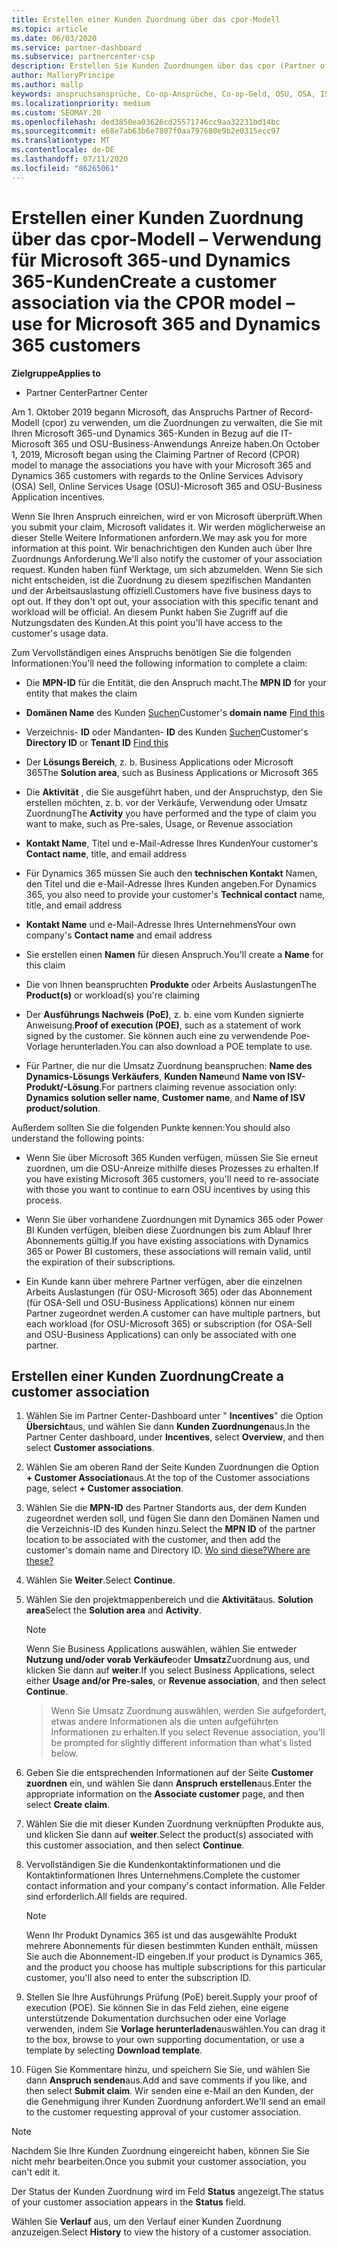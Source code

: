 ```yaml
---
title: Erstellen einer Kunden Zuordnung über das cpor-Modell
ms.topic: article
ms.date: 06/03/2020
ms.service: partner-dashboard
ms.subservice: partnercenter-csp
description: Erstellen Sie Kunden Zuordnungen über das cpor (Partner of Record)-Modell. Hilft bei der Verwaltung von Vertriebs-, Nutzungs-und & Anreizen für Microsoft 365-und Dynamics 365-Kunden.
author: MalloryPrincipe
ms.author: mallp
keywords: anspruchsansprüche, Co-op-Ansprüche, Co-op-Geld, OSU, OSA, ISV, Umsatz Zuordnung
ms.localizationpriority: medium
ms.custom: SEOMAY.20
ms.openlocfilehash: ded3850ea03626cd25571746cc9aa32231bd14bc
ms.sourcegitcommit: e68e7ab63b6e7807f0aa797680e9b2e0315ecc97
ms.translationtype: MT
ms.contentlocale: de-DE
ms.lasthandoff: 07/11/2020
ms.locfileid: "86265061"
---
```

# <a name="create-a-customer-association-via-the-cpor-model--use-for-microsoft-365-and-dynamics-365-customers"></a><span data-ttu-id="fd569-105">Erstellen einer Kunden Zuordnung über das cpor-Modell – Verwendung für Microsoft 365-und Dynamics 365-Kunden</span><span class="sxs-lookup"><span data-stu-id="fd569-105">Create a customer association via the CPOR model – use for Microsoft 365 and Dynamics 365 customers</span></span>

<span data-ttu-id="fd569-106">**Zielgruppe**</span><span class="sxs-lookup"><span data-stu-id="fd569-106">**Applies to**</span></span>

- <span data-ttu-id="fd569-107">Partner Center</span><span class="sxs-lookup"><span data-stu-id="fd569-107">Partner Center</span></span>

<span data-ttu-id="fd569-108">Am 1. Oktober 2019 begann Microsoft, das Anspruchs Partner of Record-Modell (cpor) zu verwenden, um die Zuordnungen zu verwalten, die Sie mit Ihren Microsoft 365-und Dynamics 365-Kunden in Bezug auf die IT-Microsoft 365 und OSU-Business-Anwendungs Anreize haben.</span><span class="sxs-lookup"><span data-stu-id="fd569-108">On October 1, 2019, Microsoft began using the Claiming Partner of Record (CPOR) model to manage the associations you have with your Microsoft 365 and Dynamics 365 customers with regards to the Online Services Advisory (OSA) Sell, Online Services Usage (OSU)-Microsoft 365 and OSU-Business Application incentives.</span></span>

<span data-ttu-id="fd569-109">Wenn Sie Ihren Anspruch einreichen, wird er von Microsoft überprüft.</span><span class="sxs-lookup"><span data-stu-id="fd569-109">When you submit your claim, Microsoft validates it.</span></span> <span data-ttu-id="fd569-110">Wir werden möglicherweise an dieser Stelle Weitere Informationen anfordern.</span><span class="sxs-lookup"><span data-stu-id="fd569-110">We may ask you for more information at this point.</span></span> <span data-ttu-id="fd569-111">Wir benachrichtigen den Kunden auch über Ihre Zuordnungs Anforderung.</span><span class="sxs-lookup"><span data-stu-id="fd569-111">We'll also notify the customer of your association request.</span></span> <span data-ttu-id="fd569-112">Kunden haben fünf Werktage, um sich abzumelden. Wenn Sie sich nicht entscheiden, ist die Zuordnung zu diesem spezifischen Mandanten und der Arbeitsauslastung offiziell.</span><span class="sxs-lookup"><span data-stu-id="fd569-112">Customers have five business days to opt out. If they don't opt out, your association with this specific tenant and workload will be official.</span></span> <span data-ttu-id="fd569-113">An diesem Punkt haben Sie Zugriff auf die Nutzungsdaten des Kunden.</span><span class="sxs-lookup"><span data-stu-id="fd569-113">At this point you'll have access to the customer's usage data.</span></span> 

<span data-ttu-id="fd569-114">Zum Vervollständigen eines Anspruchs benötigen Sie die folgenden Informationen:</span><span class="sxs-lookup"><span data-stu-id="fd569-114">You'll need the following information to complete a claim:</span></span>

- <span data-ttu-id="fd569-115">Die **MPN-ID** für die Entität, die den Anspruch macht.</span><span class="sxs-lookup"><span data-stu-id="fd569-115">The **MPN ID** for your entity that makes the claim</span></span>

- <span data-ttu-id="fd569-116">**Domänen Name** des Kunden [Suchen](https://docs.microsoft.com/partner-center/find-customer-domain-name)</span><span class="sxs-lookup"><span data-stu-id="fd569-116">Customer's **domain name** [Find this](https://docs.microsoft.com/partner-center/find-customer-domain-name)</span></span>

- <span data-ttu-id="fd569-117">Verzeichnis- **ID** oder Mandanten- **ID** des Kunden [Suchen](https://docs.microsoft.com/partner-center/find-customer-domain-name)</span><span class="sxs-lookup"><span data-stu-id="fd569-117">Customer's **Directory ID** or **Tenant ID** [Find this](https://docs.microsoft.com/partner-center/find-customer-domain-name)</span></span>

- <span data-ttu-id="fd569-118">Der **Lösungs Bereich**, z. b. Business Applications oder Microsoft 365</span><span class="sxs-lookup"><span data-stu-id="fd569-118">The **Solution area**, such as Business Applications or Microsoft 365</span></span>

- <span data-ttu-id="fd569-119">Die **Aktivität** , die Sie ausgeführt haben, und der Anspruchstyp, den Sie erstellen möchten, z. b. vor der Verkäufe, Verwendung oder Umsatz Zuordnung</span><span class="sxs-lookup"><span data-stu-id="fd569-119">The **Activity** you have performed and the type of claim you want to make, such as Pre-sales, Usage, or Revenue association</span></span>

- <span data-ttu-id="fd569-120">**Kontakt Name**, Titel und e-Mail-Adresse Ihres Kunden</span><span class="sxs-lookup"><span data-stu-id="fd569-120">Your customer's **Contact name**, title, and email address</span></span>

- <span data-ttu-id="fd569-121">Für Dynamics 365 müssen Sie auch den **technischen Kontakt** Namen, den Titel und die e-Mail-Adresse Ihres Kunden angeben.</span><span class="sxs-lookup"><span data-stu-id="fd569-121">For Dynamics 365, you also need to provide your customer's **Technical contact** name, title, and email address</span></span>

- <span data-ttu-id="fd569-122">**Kontakt Name** und e-Mail-Adresse Ihres Unternehmens</span><span class="sxs-lookup"><span data-stu-id="fd569-122">Your own company's **Contact name** and email address</span></span>

- <span data-ttu-id="fd569-123">Sie erstellen einen **Namen** für diesen Anspruch.</span><span class="sxs-lookup"><span data-stu-id="fd569-123">You'll create a **Name** for this claim</span></span>

- <span data-ttu-id="fd569-124">Die von Ihnen beanspruchten **Produkte** oder Arbeits Auslastungen</span><span class="sxs-lookup"><span data-stu-id="fd569-124">The **Product(s)** or workload(s) you're claiming</span></span>

- <span data-ttu-id="fd569-125">Der **Ausführungs Nachweis (PoE)**, z. b. eine vom Kunden signierte Anweisung.</span><span class="sxs-lookup"><span data-stu-id="fd569-125">**Proof of execution (POE)**, such as a statement of work signed by the customer.</span></span> <span data-ttu-id="fd569-126">Sie können auch eine zu verwendende Poe-Vorlage herunterladen.</span><span class="sxs-lookup"><span data-stu-id="fd569-126">You can also download a POE template to use.</span></span>

- <span data-ttu-id="fd569-127">Für Partner, die nur die Umsatz Zuordnung beanspruchen: **Name des Dynamics-Lösungs Verkäufers**, **Kunden Name**und **Name von ISV-Produkt/-Lösung**.</span><span class="sxs-lookup"><span data-stu-id="fd569-127">For partners claiming revenue association only: **Dynamics solution seller name**, **Customer name**, and **Name of ISV product/solution**.</span></span> 

<span data-ttu-id="fd569-128">Außerdem sollten Sie die folgenden Punkte kennen:</span><span class="sxs-lookup"><span data-stu-id="fd569-128">You should also understand the following points:</span></span>

- <span data-ttu-id="fd569-129">Wenn Sie über Microsoft 365 Kunden verfügen, müssen Sie Sie erneut zuordnen, um die OSU-Anreize mithilfe dieses Prozesses zu erhalten.</span><span class="sxs-lookup"><span data-stu-id="fd569-129">If you have existing Microsoft 365 customers, you'll need to re-associate with those you want to continue to earn OSU incentives by using this process.</span></span>

- <span data-ttu-id="fd569-130">Wenn Sie über vorhandene Zuordnungen mit Dynamics 365 oder Power BI Kunden verfügen, bleiben diese Zuordnungen bis zum Ablauf Ihrer Abonnements gültig.</span><span class="sxs-lookup"><span data-stu-id="fd569-130">If you have existing associations with Dynamics 365 or Power BI customers, these associations will remain valid, until the expiration of their subscriptions.</span></span>

- <span data-ttu-id="fd569-131">Ein Kunde kann über mehrere Partner verfügen, aber die einzelnen Arbeits Auslastungen (für OSU-Microsoft 365) oder das Abonnement (für OSA-Sell und OSU-Business Applications) können nur einem Partner zugeordnet werden.</span><span class="sxs-lookup"><span data-stu-id="fd569-131">A customer can have multiple partners, but each workload (for OSU-Microsoft 365) or subscription (for OSA-Sell and OSU-Business Applications) can only be associated with one partner.</span></span>

## <a name="create-a-customer-association"></a><span data-ttu-id="fd569-132">Erstellen einer Kunden Zuordnung</span><span class="sxs-lookup"><span data-stu-id="fd569-132">Create a customer association</span></span>

1. <span data-ttu-id="fd569-133">Wählen Sie im Partner Center-Dashboard unter " **Incentives**" die Option **Übersicht**aus, und wählen Sie dann **Kunden Zuordnungen**aus.</span><span class="sxs-lookup"><span data-stu-id="fd569-133">In the Partner Center dashboard, under **Incentives**, select **Overview**, and then select **Customer associations**.</span></span> 

2. <span data-ttu-id="fd569-134">Wählen Sie am oberen Rand der Seite Kunden Zuordnungen die Option **+ Customer Association**aus.</span><span class="sxs-lookup"><span data-stu-id="fd569-134">At the top of the Customer associations page, select **+ Customer association**.</span></span>

3. <span data-ttu-id="fd569-135">Wählen Sie die **MPN-ID** des Partner Standorts aus, der dem Kunden zugeordnet werden soll, und fügen Sie dann den Domänen Namen und die Verzeichnis-ID des Kunden hinzu.</span><span class="sxs-lookup"><span data-stu-id="fd569-135">Select the **MPN ID** of the partner location to be associated with the customer, and then add the customer's domain name and Directory ID.</span></span> [<span data-ttu-id="fd569-136">Wo sind diese?</span><span class="sxs-lookup"><span data-stu-id="fd569-136">Where are these?</span></span>](https://docs.microsoft.com/partner-center/find-customer-domain-name)

4. <span data-ttu-id="fd569-137">Wählen Sie **Weiter**.</span><span class="sxs-lookup"><span data-stu-id="fd569-137">Select **Continue**.</span></span>

5. <span data-ttu-id="fd569-138">Wählen Sie den projektmappenbereich und die **Aktivität**aus. **Solution area**</span><span class="sxs-lookup"><span data-stu-id="fd569-138">Select the **Solution area** and **Activity**.</span></span> 

   >[!Note]
   >
   ><span data-ttu-id="fd569-139">Wenn Sie Business Applications auswählen, wählen Sie entweder **Nutzung und/oder vorab Verkäufe**oder **Umsatz**Zuordnung aus, und klicken Sie dann auf **weiter**.</span><span class="sxs-lookup"><span data-stu-id="fd569-139">If you select Business Applications, select either **Usage and/or Pre-sales**, or **Revenue association**, and then select **Continue**.</span></span> 

   ><span data-ttu-id="fd569-140">Wenn Sie Umsatz Zuordnung auswählen, werden Sie aufgefordert, etwas andere Informationen als die unten aufgeführten Informationen zu erhalten.</span><span class="sxs-lookup"><span data-stu-id="fd569-140">If you select Revenue association, you'll be prompted for slightly different information than what's listed below.</span></span>

6. <span data-ttu-id="fd569-141">Geben Sie die entsprechenden Informationen auf der Seite **Customer zuordnen** ein, und wählen Sie dann **Anspruch erstellen**aus.</span><span class="sxs-lookup"><span data-stu-id="fd569-141">Enter the appropriate information on the **Associate customer** page, and then select **Create claim**.</span></span>

7. <span data-ttu-id="fd569-142">Wählen Sie die mit dieser Kunden Zuordnung verknüpften Produkte aus, und klicken Sie dann auf **weiter**.</span><span class="sxs-lookup"><span data-stu-id="fd569-142">Select the product(s) associated with this customer association, and then select **Continue**.</span></span>

8. <span data-ttu-id="fd569-143">Vervollständigen Sie die Kundenkontaktinformationen und die Kontaktinformationen Ihres Unternehmens.</span><span class="sxs-lookup"><span data-stu-id="fd569-143">Complete the customer contact information and your company's contact information.</span></span> <span data-ttu-id="fd569-144">Alle Felder sind erforderlich.</span><span class="sxs-lookup"><span data-stu-id="fd569-144">All fields are required.</span></span> 

   >[!NOTE]
   ><span data-ttu-id="fd569-145">Wenn Ihr Produkt Dynamics 365 ist und das ausgewählte Produkt mehrere Abonnements für diesen bestimmten Kunden enthält, müssen Sie auch die Abonnement-ID eingeben.</span><span class="sxs-lookup"><span data-stu-id="fd569-145">If your product is Dynamics 365, and the product you choose has multiple subscriptions for this particular customer, you'll also need to enter the subscription ID.</span></span>

9. <span data-ttu-id="fd569-146">Stellen Sie Ihre Ausführungs Prüfung (PoE) bereit.</span><span class="sxs-lookup"><span data-stu-id="fd569-146">Supply your proof of execution (POE).</span></span> <span data-ttu-id="fd569-147">Sie können Sie in das Feld ziehen, eine eigene unterstützende Dokumentation durchsuchen oder eine Vorlage verwenden, indem Sie **Vorlage herunterladen**auswählen.</span><span class="sxs-lookup"><span data-stu-id="fd569-147">You can drag it to the box, browse to your own supporting documentation, or use a template by selecting **Download template**.</span></span> 

10. <span data-ttu-id="fd569-148">Fügen Sie Kommentare hinzu, und speichern Sie Sie, und wählen Sie dann **Anspruch senden**aus.</span><span class="sxs-lookup"><span data-stu-id="fd569-148">Add and save comments if you like, and then select **Submit claim**.</span></span> <span data-ttu-id="fd569-149">Wir senden eine e-Mail an den Kunden, der die Genehmigung ihrer Kunden Zuordnung anfordert.</span><span class="sxs-lookup"><span data-stu-id="fd569-149">We'll send an email to the customer requesting approval of your customer association.</span></span>

   >[!NOTE]
   ><span data-ttu-id="fd569-150">Nachdem Sie Ihre Kunden Zuordnung eingereicht haben, können Sie Sie nicht mehr bearbeiten.</span><span class="sxs-lookup"><span data-stu-id="fd569-150">Once you submit your customer association, you can't edit it.</span></span>

<span data-ttu-id="fd569-151">Der Status der Kunden Zuordnung wird im Feld **Status** angezeigt.</span><span class="sxs-lookup"><span data-stu-id="fd569-151">The status of your customer association appears in the **Status** field.</span></span>

<span data-ttu-id="fd569-152">Wählen Sie **Verlauf** aus, um den Verlauf einer Kunden Zuordnung anzuzeigen.</span><span class="sxs-lookup"><span data-stu-id="fd569-152">Select **History** to view the history of a customer association.</span></span>
